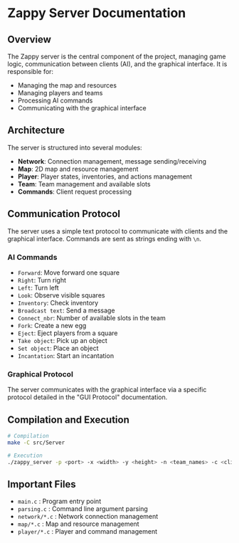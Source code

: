 # Zappy Server Documentation

## Overview

The Zappy server is the central component of the project, managing game logic, communication between clients (AI), and the graphical interface. It is responsible for:
- Managing the map and resources
- Managing players and teams
- Processing AI commands
- Communicating with the graphical interface

## Architecture

The server is structured into several modules:
- **Network**: Connection management, message sending/receiving
- **Map**: 2D map and resource management
- **Player**: Player states, inventories, and actions management
- **Team**: Team management and available slots
- **Commands**: Client request processing

## Communication Protocol

The server uses a simple text protocol to communicate with clients and the graphical interface. Commands are sent as strings ending with `\n`.

### AI Commands
- `Forward`: Move forward one square
- `Right`: Turn right
- `Left`: Turn left
- `Look`: Observe visible squares
- `Inventory`: Check inventory
- `Broadcast text`: Send a message
- `Connect_nbr`: Number of available slots in the team
- `Fork`: Create a new egg
- `Eject`: Eject players from a square
- `Take object`: Pick up an object
- `Set object`: Place an object
- `Incantation`: Start an incantation

### Graphical Protocol
The server communicates with the graphical interface via a specific protocol detailed in the "GUI Protocol" documentation.

## Compilation and Execution

```bash
# Compilation
make -C src/Server

# Execution
./zappy_server -p <port> -x <width> -y <height> -n <team_names> -c <clients_per_team> -f <freq>
```

## Important Files
- `main.c` : Program entry point
- `parsing.c` : Command line argument parsing
- `network/*.c` : Network connection management
- `map/*.c` : Map and resource management
- `player/*.c` : Player and command management
